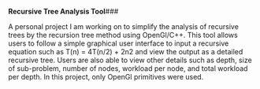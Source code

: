 **Recursive Tree Analysis Tool**###



A personal project I am working on to simplify the analysis of recursive trees by the recursion tree method using OpenGl/C++. This tool allows users to follow a simple graphical user interface to input a recursive equation such as T(n) = 4T(n/2) + 2n2 and view the output as a detailed recursive tree. Users are also able to view other details such as depth, size of sub-problem, number of nodes, workload per node, and total workload per depth. In this project, only OpenGl primitives were used.
